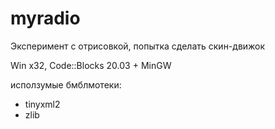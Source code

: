 # myradio
Эксперимент с отрисовкой, попытка сделать скин-движок

Win x32, Code::Blocks 20.03 + MinGW

исползумые бмблмотеки:
- tinyxml2
- zlib
